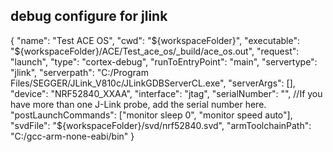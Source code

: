 ## debug configure for jlink
 {
    "name": "Test ACE OS",
    "cwd": "${workspaceFolder}",
    "executable": "${workspaceFolder}/ACE/Test_ace_os/_build/ace_os.out",
    "request": "launch",
    "type": "cortex-debug",
    "runToEntryPoint": "main",
    "servertype": "jlink",
    "serverpath": "C:/Program Files/SEGGER/JLink_V810c/JLinkGDBServerCL.exe",
    "serverArgs": [],
    "device": "NRF52840_XXAA",
    "interface": "jtag",
    "serialNumber": "", //If you have more than one J-Link probe, add the serial number here.
    "postLaunchCommands": ["monitor sleep 0", "monitor speed auto"],
    "svdFile": "${workspaceFolder}/svd/nrf52840.svd",
    "armToolchainPath": "C:/gcc-arm-none-eabi/bin"
}

## 
